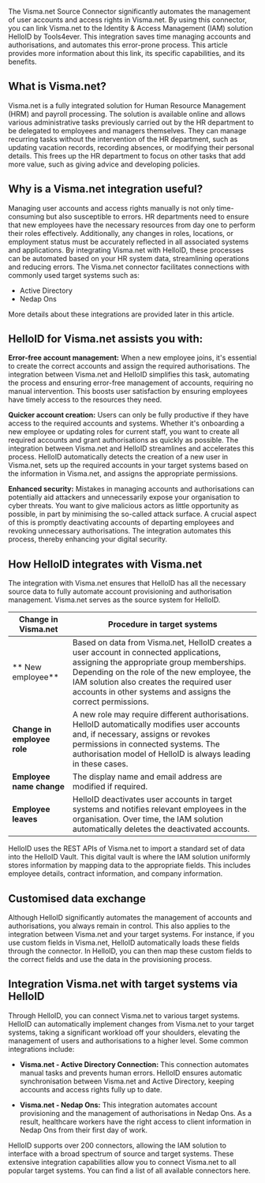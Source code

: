 The Visma.net Source Connector significantly automates the management of user accounts and access rights in Visma.net. By using this connector, you can link Visma.net to the Identity & Access Management (IAM) solution HelloID by Tools4ever. This integration saves time managing accounts and authorisations, and automates this error-prone process. This article provides more information about this link, its specific capabilities, and its benefits.

## What is Visma.net?

Visma.net is a fully integrated solution for Human Resource Management (HRM) and payroll processing. The solution is available online and allows various administrative tasks previously carried out by the HR department to be delegated to employees and managers themselves. They can manage recurring tasks without the intervention of the HR department, such as updating vacation records, recording absences, or modifying their personal details. This frees up the HR department to focus on other tasks that add more value, such as giving advice and developing policies.

## Why is a Visma.net integration useful?

Managing user accounts and access rights manually is not only time-consuming but also susceptible to errors. HR departments need to ensure that new employees have the necessary resources from day one to perform their roles effectively. Additionally, any changes in roles, locations, or employment status must be accurately reflected in all associated systems and applications. By integrating Visma.net with HelloID, these processes can be automated based on your HR system data, streamlining operations and reducing errors. The Visma.net connector facilitates connections with commonly used target systems such as:

*	Active Directory
*	Nedap Ons

More details about these integrations are provided later in this article.

## HelloID for Visma.net assists you with:

**Error-free account management:** When a new employee joins, it's essential to create the correct accounts and assign the required authorisations. The integration between Visma.net and HelloID simplifies this task, automating the process and ensuring error-free management of accounts, requiring no manual intervention. This boosts user satisfaction by ensuring employees have timely access to the resources they need.

**Quicker account creation:** Users can only be fully productive if they have access to the required accounts and systems. Whether it's onboarding a new employee or updating roles for current staff, you want to create all required accounts and grant authorisations as quickly as possible. The integration between Visma.net and HelloID streamlines and accelerates this process. HelloID automatically detects the creation of a new user in Visma.net, sets up the required accounts in your target systems based on the information in Visma.net, and assigns the appropriate permissions.

**Enhanced security:** Mistakes in managing accounts and authorisations can potentially aid attackers and unnecessarily expose your organisation to cyber threats. You want to give malicious actors as little opportunity as possible, in part by minimising the so-called attack surface. A crucial aspect of this is promptly deactivating accounts of departing employees and revoking unnecessary authorisations. The integration automates this process, thereby enhancing your digital security.

## How HelloID integrates with Visma.net

The integration with Visma.net ensures that HelloID has all the necessary source data to fully automate account provisioning and authorisation management. Visma.net serves as the source system for HelloID.

| Change in Visma.net |	Procedure in target systems |
| ------------------------| --------------------------| 
|** New employee** |	Based on data from Visma.net, HelloID creates a user account in connected applications, assigning the appropriate group memberships. Depending on the role of the new employee, the IAM solution also creates the required user accounts in other systems and assigns the correct permissions.
| **Change in employee role** |	A new role may require different authorisations. HelloID automatically modifies user accounts and, if necessary, assigns or revokes permissions in connected systems. The authorisation model of HelloID is always leading in these cases.
| **Employee name change** |	The display name and email address are modified if required.
| **Employee leaves** |	HelloID deactivates user accounts in target systems and notifies relevant employees in the organisation. Over time, the IAM solution automatically deletes the deactivated accounts.

HelloID uses the REST APIs of Visma.net to import a standard set of data into the HelloID Vault. This digital vault is where the IAM solution uniformly stores information by mapping data to the appropriate fields. This includes employee details, contract information, and company information.

## Customised data exchange

Although HelloID significantly automates the management of accounts and authorisations, you always remain in control. This also applies to the integration between Visma.net and your target systems. For instance, if you use custom fields in Visma.net, HelloID automatically loads these fields through the connector. In HelloID, you can then map these custom fields to the correct fields and use the data in the provisioning process.

## Integration Visma.net with target systems via HelloID

Through HelloID, you can connect Visma.net to various target systems. HelloID can automatically implement changes from Visma.net to your target systems, taking a significant workload off your shoulders, elevating the management of users and authorisations to a higher level. Some common integrations include:

* **Visma.net - Active Directory Connection:** This connection automates manual tasks and prevents human errors. HelloID ensures automatic synchronisation between Visma.net and Active Directory, keeping accounts and access rights fully up to date.

* **Visma.net - Nedap Ons:** This integration automates account provisioning and the management of authorisations in Nedap Ons. As a result, healthcare workers have the right access to client information in Nedap Ons from their first day of work.

HelloID supports over 200 connectors, allowing the IAM solution to interface with a broad spectrum of source and target systems. These extensive integration capabilities allow you to connect Visma.net to all popular target systems. You can find a list of all available connectors here.
